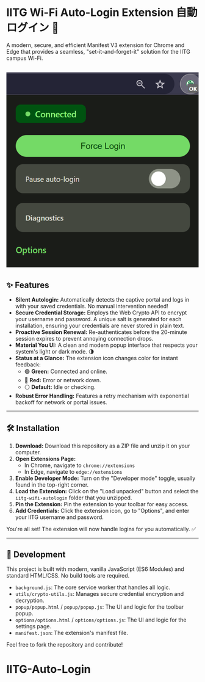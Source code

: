 # IITG Wi-Fi Auto-Login Extension 自動ログイン 🚀

A modern, secure, and efficient Manifest V3 extension for Chrome and Edge that provides a seamless, "set-it-and-forget-it" solution for the IITG campus Wi-Fi.

![Popup Screenshot](popup.png)
---

## ✨ Features

* **Silent Autologin:** Automatically detects the captive portal and logs in with your saved credentials. No manual intervention needed!
* **Secure Credential Storage:** Employs the Web Crypto API to encrypt your username and password. A unique salt is generated for each installation, ensuring your credentials are never stored in plain text.
* **Proactive Session Renewal:** Re-authenticates before the 20-minute session expires to prevent annoying connection drops.
* **Material You UI:** A clean and modern popup interface that respects your system's light or dark mode. 🌗
* **Status at a Glance:** The extension icon changes color for instant feedback:
    * 🟢 **Green:** Connected and online.
    * 🔴 **Red:** Error or network down.
    * ⚪️ **Default:** Idle or checking.
* **Robust Error Handling:** Features a retry mechanism with exponential backoff for network or portal issues.

---

## 🛠️ Installation

1.  **Download:** Download this repository as a ZIP file and unzip it on your computer.
2.  **Open Extensions Page:**
    * In Chrome, navigate to `chrome://extensions`
    * In Edge, navigate to `edge://extensions`
3.  **Enable Developer Mode:** Turn on the "Developer mode" toggle, usually found in the top-right corner.
4.  **Load the Extension:** Click on the "Load unpacked" button and select the `iitg-wifi-autologin` folder that you unzipped.
5.  **Pin the Extension:** Pin the extension to your toolbar for easy access.
6.  **Add Credentials:** Click the extension icon, go to "Options", and enter your IITG username and password.

You're all set! The extension will now handle logins for you automatically. ✅

---

## 🔧 Development

This project is built with modern, vanilla JavaScript (ES6 Modules) and standard HTML/CSS. No build tools are required.

* `background.js`: The core service worker that handles all logic.
* `utils/crypto-utils.js`: Manages secure credential encryption and decryption.
* `popup/popup.html` / `popup/popup.js`: The UI and logic for the toolbar popup.
* `options/options.html` / `options/options.js`: The UI and logic for the settings page.
* `manifest.json`: The extension's manifest file.

Feel free to fork the repository and contribute!
# IITG-Auto-Login
